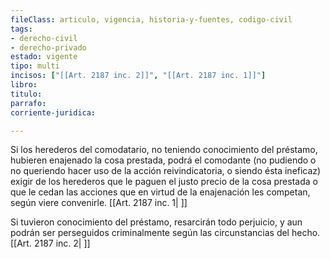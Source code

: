 ```yaml
---
fileClass: articulo, vigencia, historia-y-fuentes, codigo-civil
tags:
- derecho-civil
- derecho-privado
estado: vigente
tipo: multi
incisos: ["[[Art. 2187 inc. 2]]", "[[Art. 2187 inc. 1]]"]
libro:
titulo:
parrafo:
corriente-juridica:

---
```

Si los herederos del comodatario, no teniendo conocimiento del préstamo, hubieren enajenado la cosa prestada, podrá el comodante (no pudiendo o no queriendo hacer uso de la acción reivindicatoria, o siendo ésta ineficaz) exigir de los herederos que le paguen el justo precio de la cosa prestada o que le cedan las acciones que en virtud de la enajenación les competan, según viere convenirle. [[Art. 2187 inc. 1| ]]

Si tuvieron conocimiento del préstamo, resarcirán todo perjuicio, y aun podrán ser perseguidos criminalmente según las circunstancias del hecho. [[Art. 2187 inc. 2| ]]